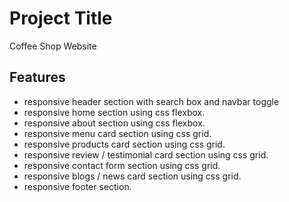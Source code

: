 # Project Title

Coffee Shop Website
## Features

- responsive header section with search box and navbar toggle
- responsive home section using css flexbox.
-  responsive about section using css flexbox.
-  responsive menu card section using css grid.
-  responsive products card section using css grid.
-  responsive review / testimonial card section using css grid.
-  responsive contact form section using css grid.
-  responsive blogs / news card section using css grid.
-  responsive footer section.
